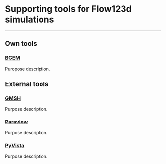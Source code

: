 # Supporting tools for Flow123d simulations


***********************************************

## Own tools

### [BGEM](https://github.com/GeoMop/bgem)
Puropose description.

## External tools

### [GMSH](https://gmsh.info/)
Purpose description.

### [Paraview](https://www.paraview.org/)
Purpose description.

### [PyVista](https://www.paraview.org/)
Purpose description.
